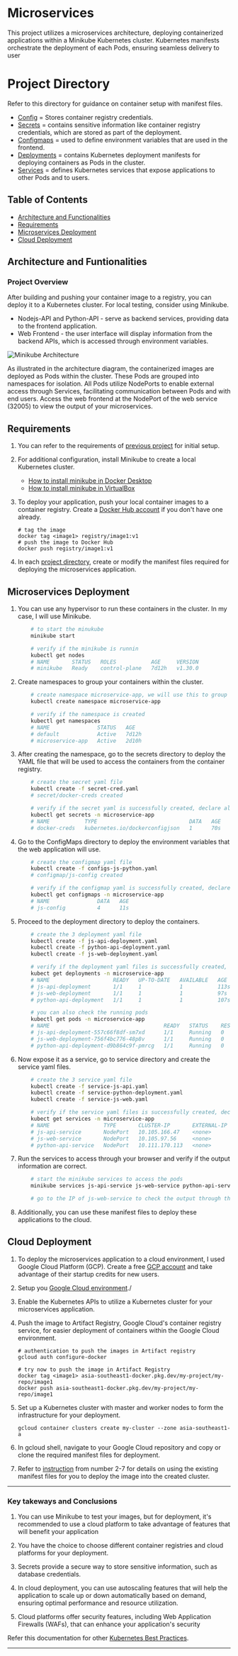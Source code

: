# Microservices
This project utilizes a microservices architecture, deploying containerized applications within a Minikube Kubernetes cluster. Kubernetes manifests orchestrate the deployment of each Pods, ensuring seamless delivery to user

# Project Directory
Refer to this directory for guidance on container setup with manifest files.

- [Config](./config-json) = Stores container registry credentials.
- [Secrets](./secrets) = contains sensitive information like container registry credentials, which are stored as part of the deployment.
- [Configmaps](./configmaps) = used to define environment variables that are used in the frontend.
- [Deployments](./deployments) = contains Kubernetes deployment manifests for deploying containers as Pods in the cluster.
- [Services](./services) = defines Kubernetes services that expose applications to other Pods and to users.

## Table of Contents
* [Architecture and Functionalities](#architecture-and-funtionalities)
* [Requirements](#requirements)
* [Microservices Deployment](#microservices-deployment)
* [Cloud Deployment](#cloud-deployment)



## Architecture and Funtionalities

### Project Overview

After building and pushing your container image to a registry, you can deploy it to a Kubernetes cluster. For local testing, consider using Minikube.

* Nodejs-API and Python-API - serve as backend services, providing data to the frontend application.
* Web Frontend - the user interface will display information from the backend APIs, which is accessed through environment variables.

![Minikube Architecture](architecture/Minikube-Architecture.png)

As illustrated in the architecture diagram, the containerized images are deployed as Pods within the cluster. These Pods are grouped into namespaces for isolation. All Pods utilize NodePorts to enable external access through Services, facilitating communication between Pods and with end users. Access the web frontend at the NodePort of the web service (32005) to view the output of your microservices.

## Requirements

1. You can refer to the requirements of [previous project](/Dockerization) for initial setup. 

2. For additional configuration, install Minikube to create a local Kubernetes cluster.
    * [How to install minikube in Docker Desktop](https://minikube.sigs.k8s.io/docs/tutorials/docker_desktop_replacement/)
    * [How to install minikube in VirtualBox](https://minikube.sigs.k8s.io/docs/drivers/virtualbox/)

3. To deploy your application, push your local container images to a container registry. Create a [Docker Hub account](https://hub.docker.com/) if you don't have one already.
    
    ```
    # tag the image
    docker tag <image1> registry/image1:v1
    # push the image to Docker Hub
    docker push registry/image1:v1
    ```

4. In each [project directory](#project-directory), create or modify the manifest files required for deploying the microservices application.

## Microservices Deployment

1. You can use any hypervisor to run these containers in the cluster. In my case, I will use Minikube.

    ```bash
        # to start the minukube
        minikube start

        # verify if the minikube is runnin
        kubectl get nodes
        # NAME       STATUS   ROLES           AGE     VERSION
        # minikube   Ready    control-plane   7d12h   v1.30.0
    ```

2. Create namespaces to group your containers within the cluster.

    ```bash
        # create namespace microservice-app, we will use this to group our resources
        kubectl create namespace microservice-app

        # verify if the namespace is created
        kubectl get namespaces
        # NAME               STATUS   AGE
        # default            Active   7d12h
        # microservice-app   Active   2d10h
    ```

3. After creating the namespace, go to the secrets directory to deploy the YAML file that will be used to access the containers from the container registry.

    ```bash
        # create the secret yaml file
        kubectl create -f secret-cred.yaml
        # secret/docker-creds created

        # verify if the secret yaml is successfully created, declare also the namespace where we deploy it
        kubectl get secrets -n microservice-app
        # NAME           TYPE                             DATA   AGE
        # docker-creds   kubernetes.io/dockerconfigjson   1      70s
    ```

4. Go to the ConfigMaps directory to deploy the environment variables that the web application will use.

    ```bash
        # create the configmap yaml file
        kubectl create -f configs-js-python.yaml
        # configmap/js-config created

        # verify if the configmap yaml is successfully created, declare also the namespace where we deploy it
        kubectl get configmaps -n microservice-app
        # NAME               DATA   AGE
        # js-config          4      11s
    ```

5. Proceed to the deployment directory to deploy the containers.

    ```bash
        # create the 3 deployment yaml file
        kubectl create -f js-api-deployment.yaml
        kubectl create -f python-api-deployment.yaml
        kubectl create -f js-web-deployment.yaml

        # verify if the deployment yaml files is successfully created, declare also the namespace where we deploy it
        kubect get deployments -n microservice-app
        # NAME                    READY   UP-TO-DATE   AVAILABLE   AGE
        # js-api-deployment       1/1     1            1           113s
        # js-web-deployment       1/1     1            1           97s
        # python-api-deployment   1/1     1            1           107s

        # you can also check the running pods 
        kubectl get pods -n microservice-app
        # NAME                                    READY   STATUS    RESTARTS   AGE
        # js-api-deployment-557c66f8df-sm7xd      1/1     Running   0          3m10s
        # js-web-deployment-756f4bc776-48p8v      1/1     Running   0          2m53s
        # python-api-deployment-d9b864c9f-pmrcg   1/1     Running   0          3m4s
    ```

6. Now expose it as a service, go to service directory and create the service yaml files.

    ```bash
        # create the 3 service yaml file
        kubectl create -f service-js-api.yaml
        kubectl create -f service-python-deployment.yaml
        kubectl create -f service-js-web.yaml

        # verify if the service yaml files is successfully created, declare also the namespace where we deploy it
        kubect get services -n microservice-app
        # NAME                 TYPE       CLUSTER-IP       EXTERNAL-IP   PORT(S)        AGE
        # js-api-service       NodePort   10.105.166.47    <none>        80:32007/TCP   91s
        # js-web-service       NodePort   10.105.97.56     <none>        80:32005/TCP   81s
        # python-api-service   NodePort   10.111.170.113   <none>        80:32006/TCP   72s
    ```

7. Run the services to access through your browser and verify if the output information are correct.

    ```bash
        # start the minikube services to access the pods
        minikube services js-api-service js-web-service python-api-service

        # go to the IP of js-web-service to check the output through the browsers
    ```
    
9. Additionally, you can use these manifest files to deploy these applications to the cloud.

## Cloud Deployment

1. To deploy the microservices application to a cloud environment, I used Google Cloud Platform (GCP). Create a free [GCP account](https://console.cloud.google.com/) and take advantage of their startup credits for new users.

2. Setup you [Google Cloud environment](https://console.cloud.google.com/getting-started)./

3. Enable the Kubernetes APIs to utilize a Kubernetes cluster for your microservices application.

4. Push the image to Artifact Registry, Google Cloud's container registry service, for easier deployment of containers within the Google Cloud environment.

    ```
    # authentication to push the images in Artifact registry
    gcloud auth configure-docker

    # try now to push the image in Artifact Registry
    docker tag <image1> asia-southeast1-docker.pkg.dev/my-project/my-repo/image1
    docker push asia-southeast1-docker.pkg.dev/my-project/my-repo/image1
    ```

5. Set up a Kubernetes cluster with master and worker nodes to form the infrastructure for your deployment.

    ```
    gcloud container clusters create my-cluster --zone asia-southeast1-a

    ```

6. In gcloud shell, navigate to your Google Cloud repository and copy or clone the required manifest files for deployment.

7. Refer to [instruction](#microservices-deployment) from number 2-7 for details on using the existing manifest files for you to deploy the image into the created cluster.

---

### Key takeways and Conclusions

1. You can use Minikube to test your images, but for deployment, it's recommended to use a cloud platform to take advantage of features that will benefit your application

2. You have the choice to choose different container registries and cloud platforms for your deployment.

3. Secrets provide a secure way to store sensitive information, such as database credentials.

4. In cloud deployment, you can use autoscaling features that will help the application to scale up or down automatically based on demand, ensuring optimal performance and resource utilization.

5. Cloud platforms offer security features, including Web Application Firewalls (WAFs), that can enhance your application's security

Refer this documentation for other [Kubernetes Best Practices](https://kubernetes.io/docs/concepts/configuration/overview/).

---
